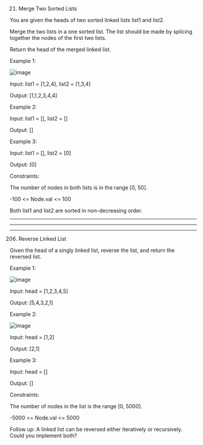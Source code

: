 21. Merge Two Sorted Lists


You are given the heads of two sorted linked lists list1 and list2.

Merge the two lists in a one sorted list. The list should be made by splicing together the nodes of the first two lists.

Return the head of the merged linked list.


Example 1:

![image](https://user-images.githubusercontent.com/67059999/178348087-9e45b838-a536-4358-9e86-5c3a103e3b26.png)

Input: list1 = [1,2,4], list2 = [1,3,4]

Output: [1,1,2,3,4,4]


Example 2:

Input: list1 = [], list2 = []

Output: []


Example 3:

Input: list1 = [], list2 = [0]

Output: [0]


Constraints:

The number of nodes in both lists is in the range [0, 50].

-100 <= Node.val <= 100

Both list1 and list2 are sorted in non-decreasing order.




---------------------------------------------------------------------------------------------------------------------------------------------------------------------
---------------------------------------------------------------------------------------------------------------------------------------------------------------------
---------------------------------------------------------------------------------------------------------------------------------------------------------------------




206. Reverse Linked List

Given the head of a singly linked list, reverse the list, and return the reversed list.

Example 1:

![image](https://user-images.githubusercontent.com/67059999/178356041-91bd89e2-f76f-4ab6-8d7a-bf1dc9e3e811.png)

Input: head = [1,2,3,4,5]

Output: [5,4,3,2,1]


Example 2:

![image](https://user-images.githubusercontent.com/67059999/178356130-6f8baba9-9bf6-4155-be46-993d09d0105e.png)

Input: head = [1,2]

Output: [2,1]


Example 3:

Input: head = []

Output: []



Constraints:

The number of nodes in the list is the range [0, 5000].

-5000 <= Node.val <= 5000
 

Follow up: A linked list can be reversed either iteratively or recursively. Could you implement both?
